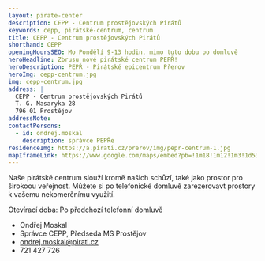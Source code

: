 ```yaml
---
layout: pirate-center
description: CEPP - Centrum prostějovských Pirátů
keywords: cepp, pirátské-centrum, centrum
title: CEPP - Centrum prostějovských Pirátů
shorthand: CEPP
openingHoursSEO: Mo Pondělí 9-13 hodin, mimo tuto dobu po domluvě
heroHeadline: Zbrusu nové pirátské centrum PEPŘ!
heroDescription: PEPŘ - Pirátské epicentrum Přerov
heroImg: cepp-centrum.jpg
img: cepp-centrum.jpg
address: |
  CEPP - Centrum prostějovských Pirátů
  T. G. Masaryka 28
  796 01 Prostějov
addressNote:
contactPersons:
  - id: ondrej.moskal
    description: správce PEPŘe
residenceImg: https://a.pirati.cz/prerov/img/pepr-centrum-1.jpg
mapIframeLink: https://www.google.com/maps/embed?pb=!1m18!1m12!1m3!1d535.0520436868418!2d17.111420889094376!3d49.47255444294712!2m3!1f0!2f0!3f0!3m2!1i1024!2i768!4f13.1!3m3!1m2!1s0x4712572ff57caddb%3A0x9aad3a6930a60f60!2zQ2VudHJ1bSBQcm9zdMSbam92c2vDvWNoIHBpcsOhdMWvIChDRVBQKQ!5e0!3m2!1scs!2scz!4v1638988226360!5m2!1scs!2scz
---
```


Naše pirátské centrum slouží kromě našich schůzí, také jako prostor pro širokoou veřejnost. Můžete si po telefonické domluvě zarezerovavt prostory k vašemu nekomerčnímu využití. 

Otevírací doba: Po předchozí telefonní domluvě


- Ondřej Moskal 
- Správce CEPP, Předseda MS Prostějov
- ondrej.moskal@pirati.cz
- 721 427 726

